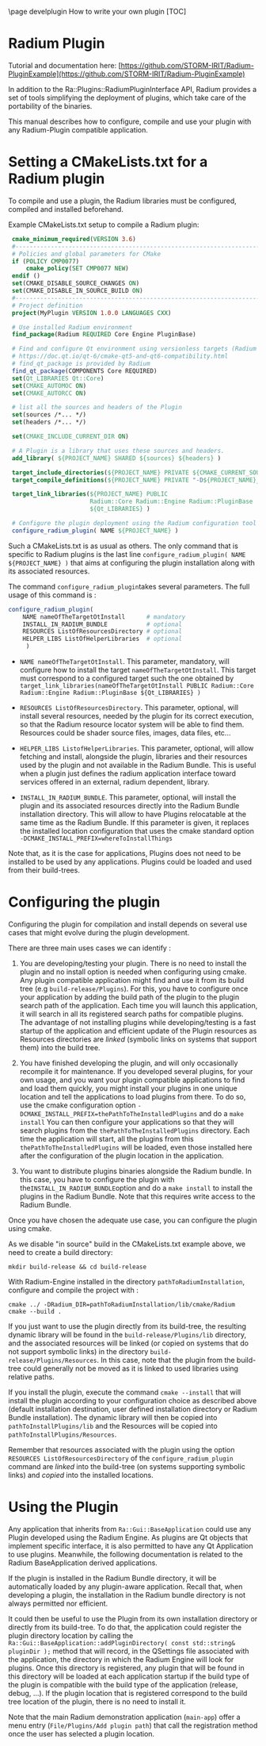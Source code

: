 \page develplugin How to write your own plugin
[TOC]

# Radium Plugin
Tutorial and documentation here: [https://github.com/STORM-IRIT/Radium-PluginExample](https://github.com/STORM-IRIT/Radium-PluginExample)

In addition to the Ra::Plugins::RadiumPluginInterface API,
Radium provides a set of tools simplifying the deployment of plugins, which take care of the portability of the binaries.

This manual describes how to configure, compile and use your plugin with any Radium-Plugin compatible application.

# Setting a CMakeLists.txt for a Radium plugin

To compile and use a plugin, the Radium libraries must be configured, compiled and installed beforehand.

Example CMakeLists.txt setup to compile a Radium plugin:

```cmake
 cmake_minimum_required(VERSION 3.6)
 #------------------------------------------------------------------------------
 # Policies and global parameters for CMake
 if (POLICY CMP0077)
     cmake_policy(SET CMP0077 NEW)
 endif ()
 set(CMAKE_DISABLE_SOURCE_CHANGES ON)
 set(CMAKE_DISABLE_IN_SOURCE_BUILD ON)
 #------------------------------------------------------------------------------
 # Project definition
 project(MyPlugin VERSION 1.0.0 LANGUAGES CXX)

 # Use installed Radium environment
 find_package(Radium REQUIRED Core Engine PluginBase)

 # Find and configure Qt environment using versionless targets (Radium requires Qt >= 5.15)
 # https://doc.qt.io/qt-6/cmake-qt5-and-qt6-compatibility.html
 # find_qt_package is provided by Radium
 find_qt_package(COMPONENTS Core REQUIRED)
 set(Qt_LIBRARIES Qt::Core)
 set(CMAKE_AUTOMOC ON)
 set(CMAKE_AUTORCC ON)

 # list all the sources and headers of the Plugin
 set(sources /*... */)
 set(headers /*... */)

 set(CMAKE_INCLUDE_CURRENT_DIR ON)

 # A Plugin is a library that uses these sources and headers.
 add_library( ${PROJECT_NAME} SHARED ${sources} ${headers} )

 target_include_directories(${PROJECT_NAME} PRIVATE ${CMAKE_CURRENT_SOURCE_DIR}/src)
 target_compile_definitions(${PROJECT_NAME} PRIVATE "-D${PROJECT_NAME}_EXPORTS")

 target_link_libraries(${PROJECT_NAME} PUBLIC
                       Radium::Core Radium::Engine Radium::PluginBase
                       ${Qt_LIBRARIES} )

 # Configure the plugin deployment using the Radium configuration tool
 configure_radium_plugin( NAME ${PROJECT_NAME} )
```

Such a CMakeLists.txt is as usual as others. The only command that is specific to Radium plugins is the last line
`configure_radium_plugin( NAME ${PROJECT_NAME} )` that aims at configuring the plugin installation along with
its associated resources.

The command `configure_radium_plugin`takes several parameters.
The full usage of this command is :

```cmake
configure_radium_plugin(
    NAME nameOfTheTargetOtInstall      # mandatory
    INSTALL_IN_RADIUM_BUNDLE           # optional
    RESOURCES ListOfResourcesDirectory # optional
    HELPER_LIBS ListOfHelperLibraries  # optional
     )
```

-   `NAME nameOfTheTargetOtInstall`. This parameter, mandatory, will configure how to install the target
    `nameOfTheTargetOtInstall`. This target must correspond to a configured target such the one obtained by
    `target_link_libraries(nameOfTheTargetOtInstall PUBLIC Radium::Core Radium::Engine Radium::PluginBase ${Qt_LIBRARIES} )`

-   `RESOURCES ListOfResourcesDirectory`. This parameter, optional, will install several resources, needed by the plugin for its correct execution,
    so that the Radium resource locator system will be able to find them.
       Resources could be shader source files, images, data files, etc...

-   `HELPER_LIBS ListofHelperLibraries`. This parameter, optional, will allow fetching and install, alongside the plugin,
    libraries and their resources used by the plugin and not available in the Radium Bundle. This is useful when a
    plugin just defines the radium application interface toward services offered in an external, radium dependent, library.

-   `INSTALL_IN_RADIUM_BUNDLE`. This parameter, optional, will install the plugin and its associated resources directly
    into the Radium Bundle installation directory. This will allow to have Plugins relocatable at the same time as
    the Radium Bundle. If this parameter is given, it replaces the installed location configuration that uses
     the cmake standard  option `-DCMAKE_INSTALL_PREFIX=whereToInstallThings`

Note that, as it is the case for applications, Plugins does not need to be installed to be used by any applications.
Plugins could be loaded and used from their build-trees.

# Configuring the plugin

Configuring the plugin for compilation and install depends on several use cases that might evolve
during the plugin development.

There are three main uses cases we can identify :

1.  You are developing/testing your plugin. There is no need to install the plugin and no install option is needed when configuring using cmake.
    Any plugin compatible application might find and use it from its build tree (e.g `build-release/Plugins`).
    For this, you have to configure once your application by adding the build path of the plugin
    to the plugin search path of the application. Each time you will launch this application, it will search in all its
    registered search paths for compatible plugins.
    The advantage of not installing plugins while developing/testing is a fast startup of the application
    and efficient update of the Plugin resources as Resources directories are _linked_ (symbolic links on systems that
    support them) into the build tree.

2.  You have finished developing the plugin, and will only occasionally recompile it for maintenance. If you developed several plugins, for your own usage, and you want your
    plugin compatible applications to find and load them quickly,
     you might install your plugins in one unique location and tell the applications to load plugins from
    there. To do so, use the cmake configuration option `-DCMAKE_INSTALL_PREFIX=thePathToTheInstalledPlugins` and do a `make install`
    You can then configure your applications so that they will search plugins from the `thePathToTheInstalledPlugins` directory.
    Each time the application will start, all the plugins from this `thePathToTheInstalledPlugins` will be
    loaded, even those installed here after the configuration of the plugin location in the application.

3.  You want to distribute plugins binaries alongside the Radium bundle.
    In this case, you have to configure the plugin with the`INSTALL_IN_RADIUM_BUNDLE`option and do a `make install` to
    install the plugins in the Radium Bundle. Note that this requires write access to the Radium Bundle.


Once you have chosen the adequate use case, you can configure the plugin using cmake.

As we disable "in source" build in the CMakeLists.txt example above, we need to create a build directory:

```Shell
mkdir build-release && cd build-release
```

With Radium-Engine installed in the directory `pathToRadiumInstallation`,
configure and compile the project with :

```Shell
cmake ../ -DRadium_DIR=pathToRadiumInstallation/lib/cmake/Radium
cmake --build .
```

If you just want to use the plugin directly from its build-tree, the resulting dynamic library will be found in the
`build-release/Plugins/lib` directory, and the associated resources will be linked (or copied on systems that do not
support symbolic links) in the directory `build-release/Plugins/Resources`. In this case, note that the plugin from the
build-tree could generally not be moved as it is linked to used libraries using relative paths.

If you install the plugin, execute the command `cmake --install`
that will install the plugin according to your configuration choice as described above (default installation destination, user defined installation directory or Radium Bundle installation).
The dynamic library will then be copied into  `pathToInstallPlugins/lib` and the Resources will be copied into
`pathToInstallPlugins/Resources`.


Remember that resources associated with the plugin using the option `RESOURCES ListOfResourcesDirectory` of the
`configure_radium_plugin` command are _linked_ into the build-tree (on systems supporting symbolic links)
and _copied_ into the installed locations.

# Using the Plugin

Any application that inherits from `Ra::Gui::BaseApplication` could use any Plugin developed using the
Radium Engine.
As plugins are Qt objects that implement specific interface, it is also permitted to have any Qt
Application to use plugins. Meanwhile, the following documentation is related to the Radium BaseApplication
derived applications.

If the plugin is installed in the Radium Bundle directory, it will be automatically loaded by any plugin-aware
application.
Recall that, when developing a plugin, the installation in the Radium bundle directory is not always permitted nor efficient.

It could then be useful to use the Plugin from its own installation directory or directly from its build-tree.
To do that, the application could register the plugin directory location by calling the
`Ra::Gui::BaseApplication::addPluginDirectory( const std::string& pluginDir );` method that will record, in the
QSettings file associated with the application, the directory in which the Radium Engine will look for plugins.
Once this directory is registered, any plugin that will be found in this directory will be loaded at each application
startup if the build type of the plugin is compatible with the build type of the application (release, debug, ...).
If the plugin location that is registered correspond to the build tree location of the plugin, there is no need to
install it.

Note that the main Radium demonstration application (`main-app`) offer a menu entry
(`File/Plugins/Add plugin path`) that call the registration method once the user has selected a plugin location.
